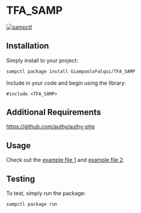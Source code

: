 # TFA_SAMP

[![sampctl](https://shields.southcla.ws/badge/sampctl-TFA_SAMP-2f2f2f.svg?style=for-the-badge)](https://github.com/GiampaoloFalqui/TFA_SAMP)

<!--
Short description of your library, why it's useful, some examples, pictures or
videos. Link to your forum release thread too.

Remember: You can use "forumfmt" to convert this readme to forum BBCode!

What the sections below should be used for:

`## Installation`: Leave this section un-edited unless you have some specific
additional installation procedure.

`## Testing`: Whether your library is tested with a simple `main()` and `print`,
unit-tested, or demonstrated via prompting the player to connect, you should
include some basic information for users to try out your code in some way.

And finally, maintaining your version number`:

* Follow [Semantic Versioning](https://semver.org/)
* When you release a new version, update `VERSION` and `git tag` it
* Versioning is important for sampctl to use the version control features

Happy Pawning!
-->

## Installation

Simply install to your project:

```bash
sampctl package install GiampaoloFalqui/TFA_SAMP
```

Include in your code and begin using the library:

```pawn
#include <TFA_SAMP>
```

## Additional Requirements

https://github.com/authy/authy-php


## Usage

Check out the [example file 1](https://github.com/GiampaoloFalqui/TFA_SAMP/blob/master/tfasamp_example.pwn) and [example file 2](https://github.com/GiampaoloFalqui/TFA_SAMP/blob/master/tfasamp_example2.pwn).

## Testing

<!--
Depending on whether your package is tested via in-game "demo tests" or
y_testing unit-tests, you should indicate to readers what to expect below here.
-->

To test, simply run the package:

```bash
sampctl package run
```
